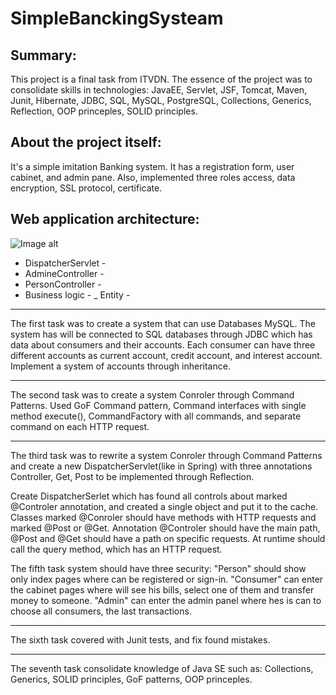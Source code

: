 # SimpleBanckingSysteam
## Summary:
This project is a final task from ITVDN. The essence of the project was to consolidate skills in technologies: JavaEE, Servlet, JSF, Tomcat, Maven, Junit, Hibernate, JDBC, SQL, MySQL, PostgreSQL, Collections, Generics, Reflection, OOP princeples, SOLID principles.

## About the project itself:

It's a simple imitation Banking system. It has a registration form, user cabinet, and admin pane. 
Also, implemented three roles access, data encryption, SSL protocol, certificate.

## Web application architecture:
![Image alt](https://github.com/Ruslan-Pipan/SimpleBanckingSysteam/blob/master/web%20application%20architecture.JPG)
+ DispatcherServlet - 
+ AdmineController -
+ PersonController -
+ Business logic - 
  _ Entity - 
************************
The first task was to create a system that can use Databases MySQL. 
The system has will be connected to SQL databases through JDBC which has data about consumers and their accounts. Each consumer can have three different accounts as current account, credit account, and interest account. Implement a system of accounts through inheritance.

*************************
The second task was to create a system Conroler through Command Patterns.
Used GoF Command pattern, Command interfaces with single method execute(), CommandFactory with all commands, and separate command on each HTTP request.

***********************
The third task was to rewrite a system Conroler through Command Patterns and create a new DispatcherServlet(like in Spring) with three annotations Controller, Get, Post to be implemented through Reflection.

Create DispatcherSerlet which has found all controls about marked @Controler annotation, and created a single object and put it to the cache. Classes marked @Conroler should have methods with HTTP requests and marked @Post or @Get.
Annotation @Controler should have the main path, @Post and @Get should have a path on specific requests. At runtime should call the query method, which has an HTTP request.

The fifth task system should have three security: "Person" should show only index pages where can be registered or sign-in. 
"Consumer" can enter the cabinet pages where will see his bills, select one of them and transfer money to someone.
"Admin" can enter the admin panel where hes is can to choose all consumers, the last transactions.
**********************
The sixth task covered with Junit tests, and fix found mistakes.
***********************
The seventh task consolidate knowledge of Java SE such as: Collections, Generics, SOLID principles, GoF patterns, OOP princeples.


